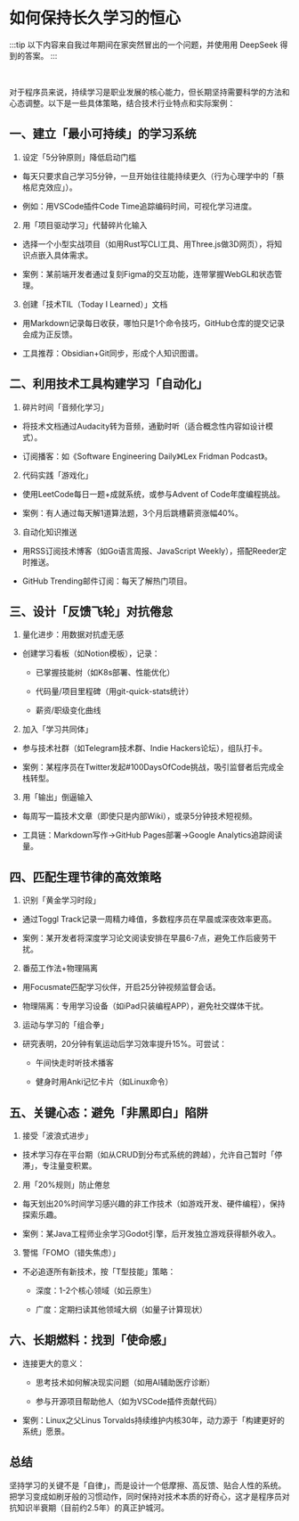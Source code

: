 # 如何保持长久学习的恒心

:::tip
以下内容来自我过年期间在家突然冒出的一个问题，并使用用 DeepSeek 得到的答案。
:::

<br />

对于程序员来说，持续学习是职业发展的核心能力，但长期坚持需要科学的方法和心态调整。以下是一些具体策略，结合技术行业特点和实际案例：

## 一、建立「最小可持续」的学习系统

1. 设定「5分钟原则」降低启动门槛  

  - 每天只要求自己学习5分钟，一旦开始往往能持续更久（行为心理学中的「蔡格尼克效应」）。 

  - 例如：用VSCode插件Code Time追踪编码时间，可视化学习进度。

2. 用「项目驱动学习」代替碎片化输入  
  - 选择一个小型实战项目（如用Rust写CLI工具、用Three.js做3D网页），将知识点嵌入具体需求。 

  - 案例：某前端开发者通过复刻Figma的交互功能，连带掌握WebGL和状态管理。

3. 创建「技术TIL（Today I Learned）」文档  

  - 用Markdown记录每日收获，哪怕只是1个命令技巧，GitHub仓库的提交记录会成为正反馈。  

  - 工具推荐：Obsidian+Git同步，形成个人知识图谱。

## 二、利用技术工具构建学习「自动化」

1. 碎片时间「音频化学习」

  - 将技术文档通过Audacity转为音频，通勤时听（适合概念性内容如设计模式）。

  - 订阅播客：如《Software Engineering Daily》《Lex Fridman Podcast》。

2. 代码实践「游戏化」  

  - 使用LeetCode每日一题+成就系统，或参与Advent of Code年度编程挑战。  

  - 案例：有人通过每天解1道算法题，3个月后跳槽薪资涨幅40%。

3. 自动化知识推送  

  - 用RSS订阅技术博客（如Go语言周报、JavaScript Weekly），搭配Reeder定时推送。  

  - GitHub Trending邮件订阅：每天了解热门项目。

## 三、设计「反馈飞轮」对抗倦怠

1. 量化进步：用数据对抗虚无感  

  - 创建学习看板（如Notion模板），记录：  

    - 已掌握技能树（如K8s部署、性能优化）  

    - 代码量/项目里程碑（用git-quick-stats统计）

    - 薪资/职级变化曲线

2. 加入「学习共同体」  

  - 参与技术社群（如Telegram技术群、Indie Hackers论坛），组队打卡。  
  
  - 案例：某程序员在Twitter发起#100DaysOfCode挑战，吸引监督者后完成全栈转型。

3. 用「输出」倒逼输入  

  - 每周写一篇技术文章（即使只是内部Wiki），或录5分钟技术短视频。 

  - 工具链：Markdown写作→GitHub Pages部署→Google Analytics追踪阅读量。

## 四、匹配生理节律的高效策略

1. 识别「黄金学习时段」  

  - 通过Toggl Track记录一周精力峰值，多数程序员在早晨或深夜效率更高。 

  - 案例：某开发者将深度学习论文阅读安排在早晨6-7点，避免工作后疲劳干扰。

2. 番茄工作法+物理隔离  

  - 用Focusmate匹配学习伙伴，开启25分钟视频监督会话。  

  - 物理隔离：专用学习设备（如iPad只装编程APP），避免社交媒体干扰。

3. 运动与学习的「组合拳」  

  - 研究表明，20分钟有氧运动后学习效率提升15%。可尝试：  

    - 午间快走时听技术播客  

    - 健身时用Anki记忆卡片（如Linux命令）

## 五、关键心态：避免「非黑即白」陷阱

1. 接受「波浪式进步」  

  - 技术学习存在平台期（如从CRUD到分布式系统的跨越），允许自己暂时「停滞」，专注量变积累。

2. 用「20%规则」防止倦怠  

  - 每天划出20%时间学习感兴趣的非工作技术（如游戏开发、硬件编程），保持探索乐趣。  

  - 案例：某Java工程师业余学习Godot引擎，后开发独立游戏获得额外收入。

3. 警惕「FOMO（错失焦虑）」  

  - 不必追逐所有新技术，按「T型技能」策略：  

    - 深度：1-2个核心领域（如云原生）  

    - 广度：定期扫读其他领域大纲（如量子计算现状）

## 六、长期燃料：找到「使命感」

- 连接更大的意义：  

  - 思考技术如何解决现实问题（如用AI辅助医疗诊断）  

  - 参与开源项目帮助他人（如为VSCode插件贡献代码）

- 案例：Linux之父Linus Torvalds持续维护内核30年，动力源于「构建更好的系统」愿景。

## 总结

坚持学习的关键不是「自律」，而是设计一个低摩擦、高反馈、贴合人性的系统。把学习变成如刷牙般的习惯动作，同时保持对技术本质的好奇心，这才是程序员对抗知识半衰期（目前约2.5年）的真正护城河。